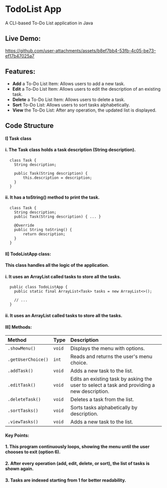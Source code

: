# TodoList App

A CLI-based To-Do List application in Java


## Live Demo:

https://github.com/user-attachments/assets/b8ef7bb4-53fb-4c05-be73-ef17b47025a7


## Features:

 - **Add** a To-Do List Item: Allows users to add a new task.
 - **Edit** a To-Do List Item: Allows users to edit the description of an existing task.
 - **Delete** a To-Do List Item: Allows users to delete a task.
 - **Sort** To-Do List: Allows users to sort tasks alphabetically.
 - **View** the To-Do List: After any operation, the updated list is displayed.


## Code Structure

#### I] Task class
#### i. The Task class holds a task description (String description).

```http
  class Task { 
    String description;

    public Task(String description) {
        this.description = description;
    }
  }
```

#### ii. It has a toString() method to print the task.

```http
  class Task {
    String description;
    public Task(String description) { ... }

    @Override
    public String toString() {
        return description;
    }
  }
```

#### II] TodoListApp class:

#### This class handles all the logic of the application.
#### i. It uses an ArrayList called tasks to store all the tasks.


```http
  public class TodoListApp { 
    public static final ArrayList<Task> tasks = new ArrayList<>();

    // ...
  }
```

#### ii. It uses an ArrayList called tasks to store all the tasks.


#### III] Methods:

 | Method | Type     | Description                |
 | :-------- | :------- | :------------------------- |
 | `.showMenu()` | `void` | Displays the menu with options.
 | `.getUserChoice()` | `int` | Reads and returns the user's menu choice.
 | `.addTask()` | `void` | Adds a new task to the list.
 | `.editTask()` | `void` | Edits an existing task by asking the user to select a task and providing a new description.
 | `.deleteTask()` | `void` | Deletes a task from the list.
 | `.sortTasks()` | `void` | Sorts tasks alphabetically by description.
 | `.viewTasks()` | `void` | Adds a new task to the list.

#### Key Points:


#### 1. This program continuously loops, showing the menu until the user chooses to exit (option 6).
#### 2. After every operation (add, edit, delete, or sort), the list of tasks is shown again.
#### 3. Tasks are indexed starting from 1 for better readability.
